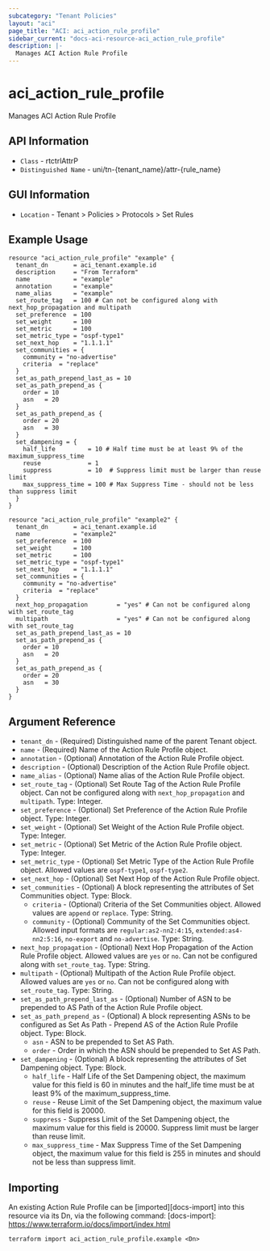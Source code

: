 ```yaml
---
subcategory: "Tenant Policies"
layout: "aci"
page_title: "ACI: aci_action_rule_profile"
sidebar_current: "docs-aci-resource-aci_action_rule_profile"
description: |-
  Manages ACI Action Rule Profile
---
```


# aci_action_rule_profile #

Manages ACI Action Rule Profile

## API Information ##

* `Class` - rtctrlAttrP
* `Distinguished Name` - uni/tn-{tenant_name}/attr-{rule_name}

## GUI Information ##

* `Location` - Tenant > Policies > Protocols > Set Rules

## Example Usage ##

```hcl
resource "aci_action_rule_profile" "example" {
  tenant_dn       = aci_tenant.example.id
  description     = "From Terraform"
  name            = "example"
  annotation      = "example"
  name_alias      = "example"
  set_route_tag   = 100 # Can not be configured along with next_hop_propagation and multipath
  set_preference  = 100
  set_weight      = 100
  set_metric      = 100
  set_metric_type = "ospf-type1"
  set_next_hop    = "1.1.1.1"
  set_communities = {
    community = "no-advertise"
    criteria  = "replace"
  }
  set_as_path_prepend_last_as = 10
  set_as_path_prepend_as {
    order = 10
    asn   = 20
  }
  set_as_path_prepend_as {
    order = 20
    asn   = 30
  }
  set_dampening = {
    half_life         = 10 # Half time must be at least 9% of the maximum_suppress_time
    reuse             = 1
    suppress          = 10  # Suppress limit must be larger than reuse limit
    max_suppress_time = 100 # Max Suppress Time - should not be less than suppress limit
  }
}

resource "aci_action_rule_profile" "example2" {
  tenant_dn       = aci_tenant.example.id
  name            = "example2"
  set_preference  = 100
  set_weight      = 100
  set_metric      = 100
  set_metric_type = "ospf-type1"
  set_next_hop    = "1.1.1.1"
  set_communities = {
    community = "no-advertise"
    criteria  = "replace"
  }
  next_hop_propagation        = "yes" # Can not be configured along with set_route_tag
  multipath                   = "yes" # Can not be configured along with set_route_tag
  set_as_path_prepend_last_as = 10
  set_as_path_prepend_as {
    order = 10
    asn   = 20
  }
  set_as_path_prepend_as {
    order = 20
    asn   = 30
  }
}
```

## Argument Reference ##

* `tenant_dn` - (Required) Distinguished name of the parent Tenant object.
* `name` - (Required) Name of the Action Rule Profile object.
* `annotation` - (Optional) Annotation of the Action Rule Profile object.
* `description` - (Optional) Description of the Action Rule Profile object.
* `name_alias` - (Optional) Name alias of the Action Rule Profile object.
* `set_route_tag` - (Optional) Set Route Tag of the Action Rule Profile object. Can not be configured along with `next_hop_propagation` and `multipath`. Type: Integer.
* `set_preference` - (Optional) Set Preference of the Action Rule Profile object. Type: Integer.
* `set_weight` - (Optional) Set Weight of the Action Rule Profile object. Type: Integer.
* `set_metric` - (Optional) Set Metric of the Action Rule Profile object. Type: Integer.
* `set_metric_type` - (Optional) Set Metric Type of the Action Rule Profile object. Allowed values are `ospf-type1`, `ospf-type2`.
* `set_next_hop` - (Optional) Set Next Hop of the Action Rule Profile object.
* `set_communities` - (Optional) A block representing the attributes of Set Communities object. Type: Block.
  * `criteria` - (Optional) Criteria of the Set Communities object. Allowed values are `append` or `replace`. Type: String.
  * `community` - (Optional) Community of the Set Communities object. Allowed input formats are `regular:as2-nn2:4:15`, `extended:as4-nn2:5:16`, `no-export` and `no-advertise`. Type: String.
* `next_hop_propagation` - (Optional) Next Hop Propagation of the Action Rule Profile object. Allowed values are `yes` or `no`. Can not be configured along with `set_route_tag`. Type: String.
* `multipath` - (Optional) Multipath of the Action Rule Profile object. Allowed values are `yes` or `no`. Can not be configured along with `set_route_tag`. Type: String.
* `set_as_path_prepend_last_as` - (Optional) Number of ASN to be prepended to AS Path of the Action Rule Profile object.
* `set_as_path_prepend_as` - (Optional) A block representing ASNs to be configured as Set As Path - Prepend AS of the Action Rule Profile object. Type: Block.
  * `asn` - ASN to be prepended to Set AS Path.
  * `order` - Order in which the ASN should be prepended to Set AS Path.
* `set_dampening` - (Optional) A block representing the attributes of Set Dampening object. Type: Block.
  * `half_life` - Half Life of the Set Dampening object, the maximum value for this field is 60 in minutes and the half_life time must be at least 9% of the maximum_suppress_time.
  * `reuse` - Reuse Limit of the Set Dampening object, the maximum value for this field is 20000.
  * `suppress` - Suppress Limit of the Set Dampening object, the maximum value for this field is 20000. Suppress limit must be larger than reuse limit.
  * `max_suppress_time` - Max Suppress Time of the Set Dampening object, the maximum value for this field is 255 in minutes and should not be less than suppress limit.

## Importing ##

An existing Action Rule Profile can be [imported][docs-import] into this resource via its Dn, via the following command:
[docs-import]: https://www.terraform.io/docs/import/index.html

```
terraform import aci_action_rule_profile.example <Dn>
```
